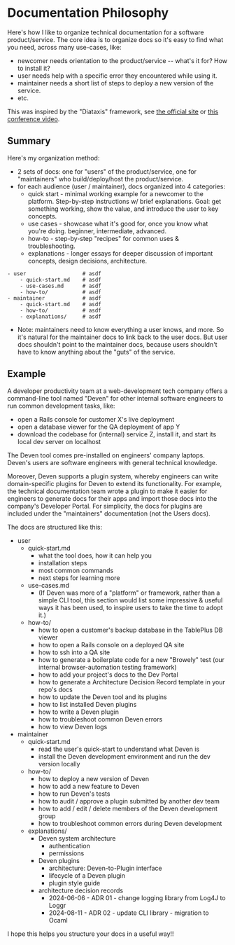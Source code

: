 # Documentation Philosophy

Here's how I like to organize technical documentation for a software product/service. The core idea is to organize docs so it's easy to find what you need, across many use-cases, like:

- newcomer needs orientation to the product/service -- what's it for? How to install it?
- user needs help with a specific error they encountered while using it.
- maintainer needs a short list of steps to deploy a new version of the service.
- etc.

This was inspired by the "Diataxis" framework, see [the official site](https://diataxis.fr/) or [this conference video](https://www.youtube.com/watch?v=t4vKPhjcMZg).


## Summary

Here's my organization method:

- 2 sets of docs: one for "users" of the product/service, one for "maintainers" who build/deploy/host the product/service.
- for each audience (user / maintainer), docs organized into 4 categories:
	- quick start - minimal working example for a newcomer to the platform. Step-by-step instructions w/ brief explanations. Goal: get something working, show the value, and introduce the user to key concepts.
	- use cases - showcase what it's good for, once you know what you're doing. beginner, intermediate, advanced.
	- how-to - step-by-step "recipes" for common uses & troubleshooting.
	- explanations - longer essays for deeper discussion of important concepts, design decisions, architecture.

```text
- user					# asdf
	- quick-start.md	# asdf
	- use-cases.md		# asdf
	- how-to/			# asdf
- maintainer			# asdf
	- quick-start.md	# asdf
	- how-to/			# asdf
	- explanations/		# asdf
```

- Note: maintainers need to know everything a user knows, and more. So it's natural for the maintainer docs to link back to the user docs. But user docs shouldn't point to the maintainer docs, because users shouldn't have to know anything about the "guts" of the service.


## Example

A developer productivity team at a web-development tech company offers a command-line tool named "Deven" for other internal software engineers to run common development tasks, like:

- open a Rails console for customer X's live deployment
- open a database viewer for the QA deployment of app Y
- download the codebase for (internal) service Z, install it, and start its local dev server on localhost

The Deven tool comes pre-installed on engineers' company laptops. Deven's users are software engineers with general technical knowledge.

Moreover, Deven supports a plugin system, whereby engineers can write domain-specific plugins for Deven to extend its functionality. For example, the technical documentation team wrote a plugin to make it easier for engineers to generate docs for their apps and import those docs into the company's Developer Portal. For simplicity, the docs for plugins are included under the "maintainers" documentation (not the Users docs).

The docs are structured like this:

- user
	- quick-start.md
		- what the tool does, how it can help you
		- installation steps
		- most common commands
		- next steps for learning more
	- use-cases.md
		- (If Deven was more of a "platform" or framework, rather than a simple CLI tool, this section would list some impressive & useful ways it has been used, to inspire users to take the time to adopt it.)
	- how-to/
		- how to open a customer's backup database in the TablePlus DB viewer
		- how to open a Rails console on a deployed QA site
		- how to ssh into a QA site
		- how to generate a boilerplate code for a new "Browely" test (our internal browser-automation testing framework)
		- how to add your project's docs to the Dev Portal
		- how to generate a Architecture Decision Record template in your repo's docs
		- how to update the Deven tool and its plugins
		- how to list installed Deven plugins
		- how to write a Deven plugin
		- how to troubleshoot common Deven errors
		- how to view Deven logs
- maintainer
	- quick-start.md
		- read the user's quick-start to understand what Deven is
		- install the Deven development environment and run the dev version locally
	- how-to/
		- how to deploy a new version of Deven
		- how to add a new feature to Deven
		- how to run Deven's tests
		- how to audit / approve a plugin submitted by another dev team
		- how to add / edit / delete members of the Deven development group
		- how to troubleshoot common errors during Deven development
	- explanations/
		- Deven system architecture
			- authentication
			- permissions
		- Deven plugins
			- architecture: Deven-to-Plugin interface
			- lifecycle of a Deven plugin
			- plugin style guide
		- architecture decision records
			- 2024-06-06 - ADR 01 - change logging library from Log4J to Loggr
			- 2024-08-11 - ADR 02 - update CLI library - migration to Ocaml


I hope this helps you structure your docs in a useful way!!
